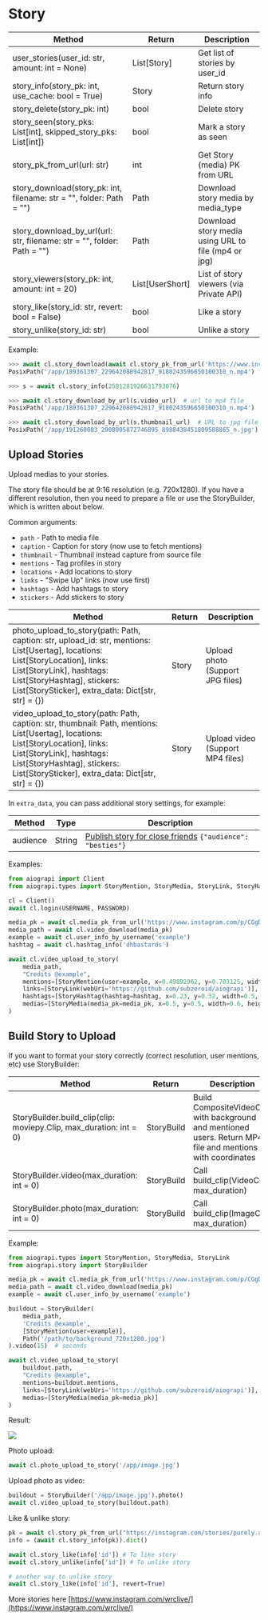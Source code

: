 # Story

| Method                                                                 | Return          | Description
| ---------------------------------------------------------------------- | --------------- | ----------------------------------
| user_stories(user_id: str, amount: int = None)                         | List[Story]     | Get list of stories by user_id
| story_info(story_pk: int, use_cache: bool = True)                      | Story           | Return story info
| story_delete(story_pk: int)                                            | bool            | Delete story
| story_seen(story_pks: List[int], skipped_story_pks: List[int])         | bool            | Mark a story as seen
| story_pk_from_url(url: str)                                            | int             | Get Story (media) PK from URL
| story_download(story_pk: int, filename: str = "", folder: Path = "")   | Path            | Download story media by media_type
| story_download_by_url(url: str, filename: str = "", folder: Path = "") | Path            | Download story media using URL to file (mp4 or jpg)
| story_viewers(story_pk: int, amount: int = 20)                         | List[UserShort] | List of story viewers (via Private API)
| story_like(story_id: str, revert: bool = False)                        | bool            | Like a story
| story_unlike(story_id: str)                                            | bool            | Unlike a story

Example:

``` python
>>> await cl.story_download(await cl.story_pk_from_url('https://www.instagram.com/stories/example/2581281926631793076/'))
PosixPath('/app/189361307_229642088942817_9180243596650100310_n.mp4')

>>> s = await cl.story_info(2581281926631793076)

>>> await cl.story_download_by_url(s.video_url)  # url to mp4 file
PosixPath('/app/189361307_229642088942817_9180243596650100310_n.mp4')

>>> await cl.story_download_by_url(s.thumbnail_url)  # URL to jpg file
PosixPath('/app/191260083_2908005872746895_8988438451809588865_n.jpg')
```

## Upload Stories

Upload medias to your stories.

The story file should be at 9:16 resolution (e.g. 720x1280).
If you have a different resolution, then you need to prepare a file or use the StoryBuilder, which is written about below.

Common arguments:

* `path` - Path to media file
* `caption` - Caption for story (now use to fetch mentions)
* `thumbnail` - Thumbnail instead capture from source file
* `mentions` - Tag profiles in story
* `locations` - Add locations to story
* `links` - "Swipe Up" links (now use first)
* `hashtags` - Add hashtags to story
* `stickers` - Add stickers to story

| Method                               | Return   | Description
| ------------------------------------ | -------- | -------------
| photo_upload_to_story(path: Path, caption: str, upload_id: str, mentions: List[Usertag], locations: List[StoryLocation], links: List[StoryLink], hashtags: List[StoryHashtag], stickers: List[StorySticker], extra_data: Dict[str, str] = {})  | Story  | Upload photo (Support JPG files)
| video_upload_to_story(path: Path, caption: str, thumbnail: Path, mentions: List[Usertag], locations: List[StoryLocation], links: List[StoryLink], hashtags: List[StoryHashtag], stickers: List[StorySticker], extra_data: Dict[str, str] = {}) | Story  | Upload video (Support MP4 files)

In `extra_data`, you can pass additional story settings, for example:

| Method            | Type   | Description
| ----------------- | ------ | ------------------
| audience          | String | [Publish story for close friends](https://github.com/subzeroid/instagrapi/issues/1210) `{"audience": "besties"}`


Examples:

``` python
from aiograpi import Client
from aiograpi.types import StoryMention, StoryMedia, StoryLink, StoryHashtag

cl = Client()
await cl.login(USERNAME, PASSWORD)

media_pk = await cl.media_pk_from_url('https://www.instagram.com/p/CGgDsi7JQdS/')
media_path = await cl.video_download(media_pk)
example = await cl.user_info_by_username('example')
hashtag = await cl.hashtag_info('dhbastards')

await cl.video_upload_to_story(
    media_path,
    "Credits @example",
    mentions=[StoryMention(user=example, x=0.49892962, y=0.703125, width=0.8333333333333334, height=0.125)],
    links=[StoryLink(webUri='https://github.com/subzeroid/aiograpi')],
    hashtags=[StoryHashtag(hashtag=hashtag, x=0.23, y=0.32, width=0.5, height=0.22)],
    medias=[StoryMedia(media_pk=media_pk, x=0.5, y=0.5, width=0.6, height=0.8)],
)
```

## Build Story to Upload

If you want to format your story correctly (correct resolution, user mentions, etc) use StoryBuilder:

| Method                                                | Return     | Description                              |
| ----------------------------------------------------- | ---------- | ---------------------------------------- |
| StoryBuilder.build_clip(clip: moviepy.Clip, max_duration: int = 0) | StoryBuild | Build CompositeVideoClip with background and mentioned users. Return MP4 file and mentions with coordinates |
| StoryBuilder.video(max_duration: int = 0)            | StoryBuild | Call build_clip(VideoClip, max_duration) |
| StoryBuilder.photo(max_duration: int = 0)            | StoryBuild | Call build_clip(ImageClip, max_duration) |

Example:

``` python
from aiograpi.types import StoryMention, StoryMedia, StoryLink
from aiograpi.story import StoryBuilder

media_pk = await cl.media_pk_from_url('https://www.instagram.com/p/CGgDsi7JQdS/')
media_path = await cl.video_download(media_pk)
example = await cl.user_info_by_username('example')

buildout = StoryBuilder(
    media_path,
    'Credits @example',
    [StoryMention(user=example)],
    Path('/path/to/background_720x1280.jpg')
).video(15)  # seconds

await cl.video_upload_to_story(
    buildout.path,
    "Credits @example",
    mentions=buildout.mentions,
    links=[StoryLink(webUri='https://github.com/subzeroid/aiograpi')],
    medias=[StoryMedia(media_pk=media_pk)]
)
```

Result:

![](https://raw.githubusercontent.com/example/aiograpi/main/examples/dhb.gif)

Photo upload:

``` python
await cl.photo_upload_to_story('/app/image.jpg')
```

Upload photo as video:

``` python
buildout = StoryBuilder('/app/image.jpg').photo()
await cl.video_upload_to_story(buildout.path)
```

Like & unlike story:

```python
pk = await cl.story_pk_from_url("https://instagram.com/stories/purely.anand/2884886531427631361/")
info = (await cl.story_info(pk)).dict()

await cl.story_like(info['id']) # To like story
await cl.story_unlike(info['id']) # To unlike story

# another way to unlike story
await cl.story_like(info['id'], revert=True)
```

More stories here [https://www.instagram.com/wrclive/](https://www.instagram.com/wrclive/)
